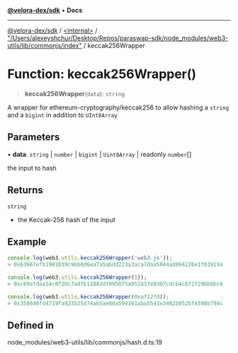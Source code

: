 [**@velora-dex/sdk**](../../../../README.md) • **Docs**

***

[@velora-dex/sdk](../../../../globals.md) / [\<internal\>](../../../README.md) / ["/Users/alexeyshchur/Desktop/Repos/paraswap-sdk/node\_modules/web3-utils/lib/commonjs/index"](../README.md) / keccak256Wrapper

# Function: keccak256Wrapper()

> **keccak256Wrapper**(`data`): `string`

A wrapper for ethereum-cryptography/keccak256 to allow hashing a `string` and a `bigint` in addition to `UInt8Array`

## Parameters

• **data**: `string` \| `number` \| `bigint` \| `Uint8Array` \| readonly `number`[]

the input to hash

## Returns

`string`

- the Keccak-256 hash of the input

## Example

```ts
console.log(web3.utils.keccak256Wrapper('web3.js'));
> 0x63667efb1961039c9bb0d6ea7a5abdd223a3aca7daa5044ad894226e1f83919a

console.log(web3.utils.keccak256Wrapper(1));
> 0xc89efdaa54c0f20c7adf612882df0950f5a951637e0307cdcb4c672f298b8bc6

console.log(web3.utils.keccak256Wrapper(0xaf12fd));
> 0x358640fd4719fa923525d74ab5ae80a594301aba5543e3492b052bf4598b794c
```

## Defined in

node\_modules/web3-utils/lib/commonjs/hash.d.ts:19
